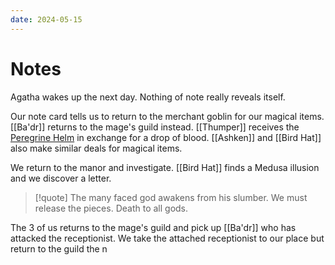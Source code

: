 ```yaml
---
date: 2024-05-15
---
```

# Notes

Agatha wakes up the next day. Nothing of note really reveals itself.

Our note card tells us to return to the merchant goblin for our magical items. [[Ba'dr]] returns to the mage's guild instead. [[Thumper]] receives the [Peregrine Helm](https://www.dndbeyond.com/magic-items/316764-peregrine-mask) in exchange for a drop of blood. [[Ashken]] and [[Bird Hat]] also make similar deals for magical items.

We return to the manor and investigate. [[Bird Hat]] finds a Medusa illusion and we discover a letter.
> [!quote] The many faced god awakens from his slumber. We must release the pieces. Death to all gods.

The 3 of us returns to the mage's guild and pick up [[Ba'dr]] who has attacked the receptionist. We take the attached receptionist to our place but return to the guild the n